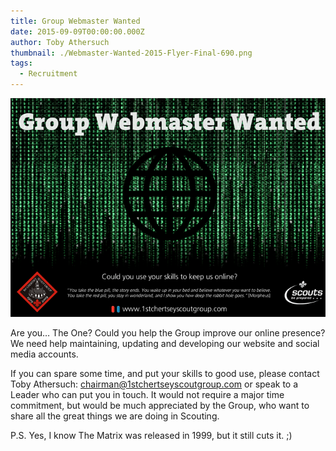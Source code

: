 ```yaml
---
title: Group Webmaster Wanted
date: 2015-09-09T00:00:00.000Z
author: Toby Athersuch
thumbnail: ./Webmaster-Wanted-2015-Flyer-Final-690.png
tags:
  - Recruitment
---
```


![Webmaster flyer](./Webmaster-Wanted-2015-Flyer-Final-690.png)

Are you… The One? Could you help the Group improve our online presence? We need help maintaining, updating and developing our website and social media accounts.

If you can spare some time, and put your skills to good use, please contact Toby Athersuch: [chairman@1stchertseyscoutgroup.com](mailto:chairman@1stchertseyscoutgroup.com) or speak to a Leader who can put you in touch. It would not require a major time commitment, but would be much appreciated by the Group, who want to share all the great things we are doing in Scouting.

P.S. Yes, I know The Matrix was released in 1999, but it still cuts it. ;)
